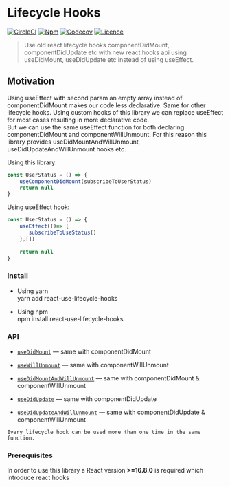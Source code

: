 # Lifecycle Hooks

[![CircleCI](https://img.shields.io/circleci/build/gh/elissaioskon/react-use-lifecycle-hooks/master)](https://circleci.com/gh/elissaioskon/lifecycle-hooks/tree/master)
[![Npm](https://img.shields.io/npm/v/react-use-lifecycle-hooks)](https://www.npmjs.com/package/react-use-lifecycle-hooks) 
[![Codecov](https://img.shields.io/codecov/c/github/elissaioskon/lifecycle-hooks)](https://codecov.io/gh/elissaioskon/lifecycle-hooks) 
[![Licence](https://img.shields.io/github/license/elissaioskon/lifecycle-hooks)](https://github.com/elissaioskon/lifecycle-hooks/blob/master/LICENSE)
>Use old react lifecycle hooks componentDidMount, componentDidUpdate etc with new react hooks api
using useDidMount, useDidUpdate etc instead of using useEffect.

## Motivation

Using useEffect with second param an empty array instead of componentDidMount makes our code less declarative. Same for other lifecycle hooks.
Using custom hooks of this library we can replace useEffect for most cases resulting in more declarative code.   
But we can use the same useEffect function for both declaring componentDidMount and componentWillUnmount.
For this reason this library provides useDidMountAndWillUnmount, useDidUpdateAndWillUnmount hooks etc. 

Using this library:
```jsx
const UserStatus = () => {
    useComponentDidMount(subscribeToUserStatus)
    return null
}
```

Using useEffect hook:
```jsx
const UserStatus = () => {
    useEffect(()=> {
       subscribeToUseStatus()
    },[])
    
    return null
}
```  

### Install

- Using yarn   
    yarn add react-use-lifecycle-hooks  
 
- Using npm   
    npm install react-use-lifecycle-hooks  
 

### API

- [`useDidMount`](./docs/useDidMount.md) &mdash; same with componentDidMount
- [`useWillUnmount`](./docs/useWillUnmount.md) &mdash; same with componentWillUnmount 
- [`useDidMountAndWillUnmount`](./docs/useDidMountAndWillUnmount.md) &mdash; same with componentDidMount & componentWillUnmount

- [`useDidUpdate`](./docs/useDidUpdate.md) &mdash; same with componentDidUpdate 
- [`useDidUpdateAndWillUnmount`](./docs/useDidUpdateAndWillUnmount.md) &mdash; same with componentDidUpdate & componentWillUnmount

`Every lifecycle hook can be used more than one time in the same function.`

### Prerequisites
 
In order to use this library a React version **>=16.8.0** is required which introduce react hooks
